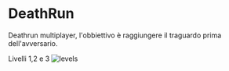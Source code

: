 # DeathRun

Deathrun multiplayer, l'obbiettivo è raggiungere il traguardo prima dell'avversario.

Livelli 1,2 e 3
![levels](https://user-images.githubusercontent.com/70216190/161116924-d784edb4-eb39-49d7-8b67-fb4ab312e570.png)
